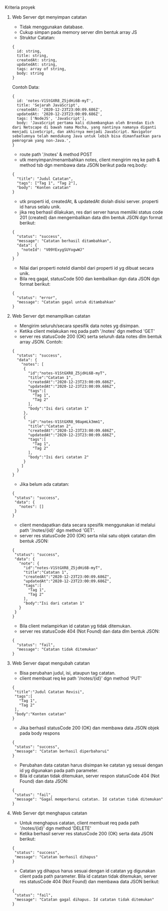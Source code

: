 Kriteria proyek

1. Web Server dpt menyimpan catatan

   - Tidak menggunakan database.
   - Cukup simpan pada memory server dlm bentuk array JS

   * Struktur Catatan:

   ```
   {
     id: string,
     title: string,
     createdAt: string,
     updatedAt: string,
     tags: array of string,
     body: string
   }
   ```

   Contoh Data:

   ```
   {
     id: 'notes-V1StGXR8_Z5jdHi6B-myT',
     title: 'Sejarah JavaScript',
     createdAt: '2020-12-23T23:00:09.686Z',
     updatedAt: '2020-12-23T23:00:09.686Z',
     tags: ['NodeJS', 'JavaScript'],
     body: 'JavaScript pertama kali dikembangkan oleh Brendan Eich dari Netscape di bawah nama Mocha, yang nantinya namanya diganti menjadi LiveScript, dan akhirnya menjadi JavaScript. Navigator sebelumnya telah mendukung Java untuk lebih bisa dimanfaatkan para pemrogram yang non-Java.',
   }
   ```

   - route path '/notes' & method POST
   - utk menyimpan/menambahkan notes, client mengirim req ke path & method tsb
     dgn membawa data JSON berikut pada req.body:

   ```
   {
     "title": "Judul Catatan",
     "tags": ["Tag 1", "Tag 2"],
     "body": "Konten catatan"
   }
   ```

   - utk properti id, createdAt, & updatedAt diolah disisi server. properti id
     harus selalu unik.
   - jika req berhasil dilakukan, res dari server harus memiliki status code 201
     (created) dan mengembalikan data dlm bentuk JSON dgn format berikut:

   ```
   {
     "status": "success",
     "message": "Catatan berhasil ditambahkan",
     "data": {
       "noteId": "V09YExygSUYogwWJ"
     }
   }
   ```

   - Nilai dari properti noteId diambil dari properti id yg dibuat secara unik.
   - Bila req gagal, statusCode 500 dan kembalikan dgn data JSON dgn format
     berikut:

   ```
   {
     "status": "error",
     "message": "Catatan gagal untuk ditambahkan"
   }
   ```

2. Web Server dpt menampilkan catatan

   - Mengirim seluruh/secara spesifik data notes yg disimpan.
   - Ketika client melakukan req pada path '/notes' dgn method 'GET'
   - server res statusCode 200 (OK) serta seluruh data notes dlm bentuk array
     JSON. Contoh:

   ```
   {
     "status": "success",
     "data": {
       "notes": [
        {
          "id":"notes-V1StGXR8_Z5jdHi6B-myT",
          "title":"Catatan 1",
          "createdAt":"2020-12-23T23:00:09.686Z",
          "updatedAt":"2020-12-23T23:00:09.686Z",
          "tags":[
            "Tag 1",
            "Tag 2"
          ],
          "body":"Isi dari catatan 1"
        },
        {
          "id":"notes-V1StGXR8_98apmLk3mm1",
          "title":"Catatan 2",
          "createdAt":"2020-12-23T23:00:09.686Z",
          "updatedAt":"2020-12-23T23:00:09.686Z",
          "tags":[
            "Tag 1",
            "Tag 2"
          ],
          "body":"Isi dari catatan 2"
        }
       ]
     }
   }
   ```

   - Jika belum ada catatan:

   ```
   {
    "status": "success",
    "data": {
      "notes": []
    }
   }
   ```

   - client mendapatkan data secara spesifik menggunakan id melalui path
     '/notes/{id}' dgn method 'GET'.
   - server res statusCode 200 (OK) serta nilai satu objek catatan dlm bentuk
     JSON:

   ```
   {
    "status": "success",
    "data": {
      "note": {
        "id":"notes-V1StGXR8_Z5jdHi6B-myT",
        "title":"Catatan 1",
        "createdAt":"2020-12-23T23:00:09.686Z",
        "updatedAt":"2020-12-23T23:00:09.686Z",
        "tags":[
          "Tag 1",
          "Tag 2"
        ],
        "body":"Isi dari catatan 1"
      }
    }
   }
   ```

   - Bila client melampirkan id catatan yg tidak ditemukan.
   - server res statusCode 404 (Not Found) dan data dlm bentuk JSON:

   ```
   {
     "status": "fail",
     "message": "Catatan tidak ditemukan"
   }
   ```

3. Web Server dapat mengubah catatan
   - Bisa perubahan judul, isi, ataupun tag catatan.
   - client membuat req ke path '/notes/{id}' dgn method 'PUT'
   ```
   {
    "title":"Judul Catatan Revisi",
    "tags":[
      "Tag 1",
      "Tag 2"
    ],
    "body":"Konten catatan"
   }
   ```
   - Jika berhasil statusCode 200 (OK) dan membawa data JSON objek pada body
     respons
   ```
   {
    "status": "success",
    "message": "Catatan berhasil diperbaharui"
   }
   ```
   - Perubahan data catatan harus disimpan ke catatan yg sesuai dengan id yg
     digunakan pada path parameter.
   - Bila id catatan tidak ditemukan, server respon statusCode 404 (Not Found)
     dan data JSON:
   ```
   {
    "status": "fail",
    "message": "Gagal memperbarui catatan. Id catatan tidak ditemukan"
   }
   ```
4. Web Server dpt menghapus catatan
   - Untuk menghapus catatan, client membuat req pada path '/notes/{id}' dgn
     method 'DELETE'
   - Ketika berhasil server res statusCode 200 (OK) serta data JSON berikut:
   ```
   {
    "status": "success",
    "message": "Catatan berhasil dihapus"
   }
   ```
   - Catatan yg dihapus harus sesuai dengan id catatan yg digunakan client pada
     path parameter. Bila id catatan tidak ditemukan, server res statusCode 404
     (Not Found) dan membawa data JSON berikut:
   ```
   {
    "status": "fail",
    "message": "Catatan gagal dihapus. Id catatan tidak ditemukan"
   }
   ```
